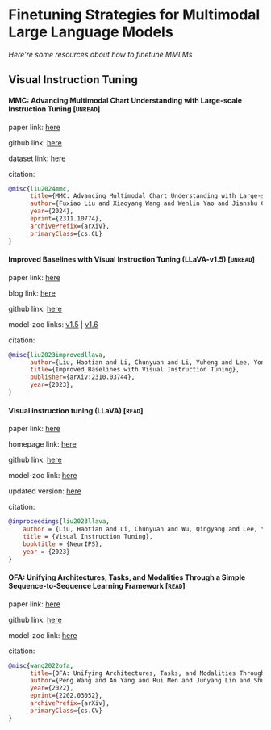 # Finetuning Strategies for Multimodal Large Language Models
*Here're some resources about how to finetune MMLMs*




## Visual Instruction Tuning


#### MMC: Advancing Multimodal Chart Understanding with Large-scale Instruction Tuning [`UNREAD`]

paper link: [here](https://arxiv.org/pdf/2311.10774)

github link: [here](https://github.com/FuxiaoLiu/MMC)

dataset link: [here](https://github.com/FuxiaoLiu/MMC?tab=readme-ov-file#mmc-instruction-dataset)


citation: 
```bibtex
@misc{liu2024mmc,
      title={MMC: Advancing Multimodal Chart Understanding with Large-scale Instruction Tuning}, 
      author={Fuxiao Liu and Xiaoyang Wang and Wenlin Yao and Jianshu Chen and Kaiqiang Song and Sangwoo Cho and Yaser Yacoob and Dong Yu},
      year={2024},
      eprint={2311.10774},
      archivePrefix={arXiv},
      primaryClass={cs.CL}
}
```


#### Improved Baselines with Visual Instruction Tuning (LLaVA-v1.5) [`UNREAD`]

paper link: [here](https://arxiv.org/pdf/2310.03744.pdf)

blog link: [here](https://llava-vl.github.io/)

github link: [here](https://github.com/haotian-liu/LLaVA)

model-zoo links: [v1.5](https://github.com/haotian-liu/LLaVA/blob/main/docs/MODEL_ZOO.md#llava-v15) | [v1.6](https://github.com/haotian-liu/LLaVA/blob/main/docs/MODEL_ZOO.md#llava-v16)


citation: 
```bibtex
@misc{liu2023improvedllava,
      author={Liu, Haotian and Li, Chunyuan and Li, Yuheng and Lee, Yong Jae},
      title={Improved Baselines with Visual Instruction Tuning}, 
      publisher={arXiv:2310.03744},
      year={2023},
}
```

#### Visual instruction tuning (LLaVA) [`READ`]

paper link: [here](https://arxiv.org/pdf/2304.08485)

homepage link: [here](https://llava-vl.github.io/)

github link: [here](https://github.com/haotian-liu/LLaVA)

model-zoo link: [here](https://github.com/haotian-liu/LLaVA/blob/main/docs/MODEL_ZOO.md#llava-v1)

updated version: [here](https://arxiv.org/pdf/2310.03744.pdf)

citation: 
```bibtex
@inproceedings{liu2023llava,
    author = {Liu, Haotian and Li, Chunyuan and Wu, Qingyang and Lee, Yong Jae},
    title = {Visual Instruction Tuning},
    booktitle = {NeurIPS},
    year = {2023}
}
```


#### OFA: Unifying Architectures, Tasks, and Modalities Through a Simple Sequence-to-Sequence Learning Framework [`READ`]

paper link: [here](https://arxiv.org/pdf/2202.03052)

github link: [here](https://github.com/OFA-Sys/OFA)

model-zoo link: [here](https://github.com/OFA-Sys/OFA/blob/main/checkpoints.md)

citation:
```bibtex
@misc{wang2022ofa,
      title={OFA: Unifying Architectures, Tasks, and Modalities Through a Simple Sequence-to-Sequence Learning Framework}, 
      author={Peng Wang and An Yang and Rui Men and Junyang Lin and Shuai Bai and Zhikang Li and Jianxin Ma and Chang Zhou and Jingren Zhou and Hongxia Yang},
      year={2022},
      eprint={2202.03052},
      archivePrefix={arXiv},
      primaryClass={cs.CV}
}
```